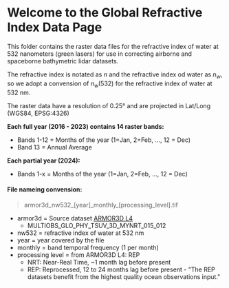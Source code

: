 # Welcome to the Global Refractive Index Data Page

This folder contains the raster data files for the refractive index of water at 532 nanometers (green lasers) for use in correcting airborne and spaceborne bathymetric lidar datasets.

The refractive index is notated as $n$ and the refractive index od water as $n_w$, so we adopt a convension of $n_w (532)$ for the refractive index of water at 532 nm.

The raster data have a resolution of 0.25° and are projected in Lat/Long (WGS84, EPSG:4326)

**Each full year (2016 - 2023) contains 14 raster bands:**
- Bands 1-12 = Months of the year (1=Jan, 2=Feb, ..., 12 = Dec)
- Band 13 = Annual Average

**Each partial year (2024):**
- Bands 1-x = Months of the year (1=Jan, 2=Feb, ..., 12 = Dec)

#### File nameing convension:
> armor3d_nw532_[year]\_monthly\_[processing_level].tif
- armor3d = Source dataset [ARMOR3D L4](https://data.marine.copernicus.eu/product/MULTIOBS_GLO_PHY_TSUV_3D_MYNRT_015_012/description)
  - MULTIOBS\_GLO\_PHY\_TSUV\_3D\_MYNRT\_015\_012 
- nw532 = refractive index of water at 532 nm
- year = year covered by the file
- monthly = band temporal frequency (1 per month)
- processing level = from ARMOR3D L4: REP
  - NRT: Near-Real Time, ~1 month lag before present
  - REP: Reprocessed, 12 to 24 months lag before present - "The REP datasets benefit from the highest quality ocean observations input."
  
